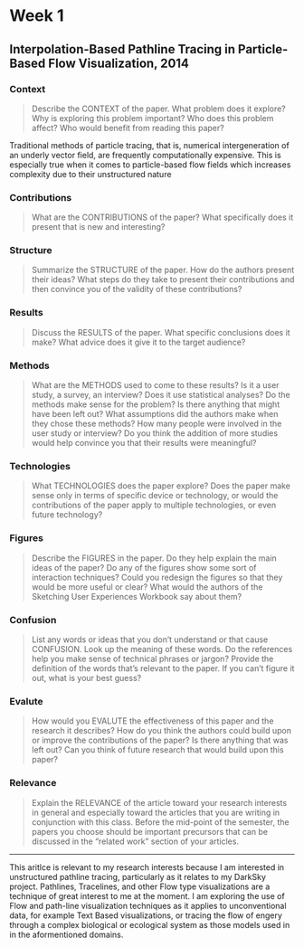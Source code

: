 # Week 1

## Interpolation-Based Pathline Tracing in Particle-Based Flow Visualization, 2014

### Context
 > Describe the CONTEXT of the paper. What problem does it explore? Why is exploring this problem important? Who does this problem affect? Who would benefit from reading this paper?

Traditional methods of particle tracing, that is, numerical intergeneration of an underly vector field, are frequently computationally expensive. This is especially true when it comes to particle-based flow fields which increases complexity due to their unstructured nature

### Contributions
> What are the CONTRIBUTIONS of the paper? What specifically does it present that is new and interesting?

### Structure
> Summarize the STRUCTURE of the paper. How do the authors present their ideas? What steps do they take to present their contributions and then convince you of the validity of these contributions?

### Results
> Discuss the RESULTS of the paper. What specific conclusions does it make? What advice does it give it to the target audience?


### Methods
> What are the METHODS used to come to these results? Is it a user study, a survey, an interview? Does it use statistical analyses? Do the methods make sense for the problem? Is there anything that might have been left out? What assumptions did the authors make when they chose these methods? How many people were involved in the user study or interview? Do you think the addition of more studies would help convince you that their results were meaningful?

### Technologies
> What TECHNOLOGIES does the paper explore? Does the paper make sense only in terms of specific device or technology, or would the contributions of the paper apply to multiple technologies, or even future technology?

### Figures
> Describe the FIGURES in the paper. Do they help explain the main ideas of the paper? Do any of the figures show some sort of interaction techniques? Could you redesign the figures so that they would be more useful or clear? What would the authors of the Sketching User Experiences Workbook say about them?

### Confusion
> List any words or ideas that you don’t understand or that cause CONFUSION. Look up the meaning of these words. Do the references help you make sense of technical phrases or jargon? Provide the definition of the words that’s relevant to the paper. If you can’t figure it out, what is your best guess?

### Evalute
> How would you EVALUTE the effectiveness of this paper and the research it describes? How do you think the authors could build upon or improve the contributions of the paper? Is there anything that was left out? Can you think of future research that would build upon this paper?


### Relevance
> Explain the RELEVANCE of the article toward your research interests in general and especially toward the articles that you are writing in conjunction with this class. Before the mid-point of the semester, the papers you choose should be important precursors that can be discussed in the “related work” section of your articles.

---
This aritlce is relevant to my research interests because I am interested in unstructured pathline tracing,
particularly as it relates to my DarkSky project. Pathlines, Tracelines, and other Flow type visualizations
are a technique of great interest to me at the moment. I am exploring the use of Flow and path-line
visualization techniques as it applies to unconventional data, for example Text Based visualizations, or
tracing the flow of engery through a complex biological or ecological system as those models used in in the
aformentioned domains.
